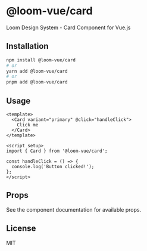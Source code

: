 # @loom-vue/card

Loom Design System - Card Component for Vue.js

## Installation

```bash
npm install @loom-vue/card
# or
yarn add @loom-vue/card
# or
pnpm add @loom-vue/card
```

## Usage

```vue
<template>
  <Card variant="primary" @click="handleClick">
    Click me
  </Card>
</template>

<script setup>
import { Card } from '@loom-vue/card';

const handleClick = () => {
  console.log('Button clicked!');
};
</script>
```

## Props

See the component documentation for available props.

## License

MIT
